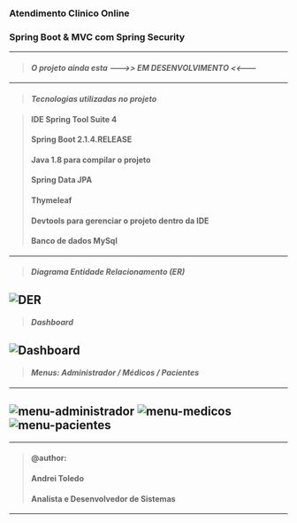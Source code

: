 ### Atendimento Clinico Online
### Spring Boot &amp; MVC com Spring Security

---
> #### *O projeto ainda esta --->> EM DESENVOLVIMENTO <<---*
---
> #### *Tecnologias utilizadas no projeto* 

> #### IDE Spring Tool Suite 4
> #### Spring Boot 2.1.4.RELEASE
> #### Java 1.8 para compilar o projeto
> #### Spring Data JPA
> #### Thymeleaf
> #### Devtools para gerenciar o projeto dentro da IDE
> #### Banco de dados MySql
---

> #### *Diagrama Entidade Relacionamento (ER)*

![DER](https://user-images.githubusercontent.com/16118637/227591867-47f095af-5e0d-4349-bc9b-e13f943a95f7.png)
---

> #### *Dashboard*

![Dashboard](https://user-images.githubusercontent.com/16118637/227600538-db92b12d-ba67-482d-a162-cac69d346afa.png)
---

> #### *Menus: Administrador / Médicos / Pacientes*
---
![menu-administrador](https://user-images.githubusercontent.com/16118637/227602645-bc351ffc-f7c2-42a3-a000-b0bb7cc8dfad.png)
![menu-medicos](https://user-images.githubusercontent.com/16118637/227602666-1c6c48f5-bbfb-4404-92b1-db9066ca0314.png)
![menu-pacientes](https://user-images.githubusercontent.com/16118637/227602915-7e9cac9b-5907-4649-ae68-6b73ad838587.png)
---




----
>#### @author:                             
>#### Andrei Toledo                        
>#### Analista e Desenvolvedor de Sistemas 
----
